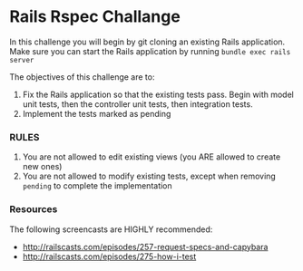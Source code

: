 # Rails Rspec Challange

In this challenge you will begin by git cloning an existing Rails application. 
Make sure you can start the Rails application by running 
`bundle exec rails server`

The objectives of this challenge are to:

1. Fix the Rails application so that the existing tests pass. Begin with model 
unit tests, then the controller unit tests, then integration tests.
2. Implement the tests marked as pending

### RULES

1. You are not allowed to edit existing views (you ARE allowed to create new ones)
2. You are not allowed to modify existing tests, except when removing `pending` 
to complete the implementation

### Resources

The following screencasts are HIGHLY recommended:

- http://railscasts.com/episodes/257-request-specs-and-capybara
- http://railscasts.com/episodes/275-how-i-test
